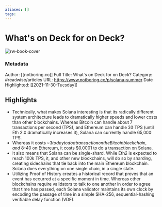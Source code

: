 ```yaml
---
aliases: []
tags:
---
```

# What's on Deck for on Deck?

![rw-book-cover](https://readwise-assets.s3.amazonaws.com/static/images/article2.74d541386bbf.png)
### Metadata
Author: [[notboring.co]]
Full Title: What's on Deck for on Deck?
Category: #readwise/articles
URL: https://www.notboring.co/p/solana-summer
Date Highlighted: [[2021-11-30-Tuesday]]

## Highlights
- Technically, what makes Solana interesting is that its radically different system architecture leads to dramatically higher speeds and lower costs than other blockchains. Whereas Bitcoin can handle about 7 transactions per second (TPS), and Ethereum can handle 30 TPS (until Eth 2.0 dramatically increases it), Solana can currently handle 65,000 TPS.
- Whereas it costs ~$3 today to do a transaction on the Bitcoin blockchain, and ~$8-40 on Ethereum, it costs $0.0001 to do a transaction on Solana.
- It also means that Solana can be single-shard. While Eth2 is expected to reach 100k TPS, it, and other new blockchains, will do so by sharding, creating sidechains that tie back into the main Ethereum blockchain. Solana does everything on one single chain, in a single state.
- Utilizing Proof of History creates a historical record that proves that an event has occurred at a specific moment in time. Whereas other blockchains require validators to talk to one another in order to agree that time has passed, each Solana validator maintains its own clock by encoding the passage of time in a simple SHA-256, sequential-hashing verifiable delay function (VDF).

